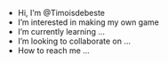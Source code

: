 - Hi, I’m @Timoisdebeste
- I’m interested in making my own game
- I’m currently learning ...
- I’m looking to collaborate on ...
- How to reach me ...

<!---
Timoisdebeste/Timoisdebeste is a ✨ special ✨ repository because its `README.md` (this file) appears on your GitHub profile.
You can click the Preview link to take a look at your changes.
--->
